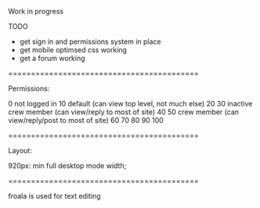 Work in progress

TODO
- get sign in and permissions system in place
- get mobile optimsed css working 
- get a forum working

==========================================

Permissions:

0  not logged in 
10 default (can view top level, not much else)
20 
30 inactive crew member (can view/reply to most of site)
40
50 crew member (can view/reply/post to most of site)
60
70
80
90
100

==========================================

Layout:

920px: min full desktop mode width;

==========================================

froala is used for text editing 